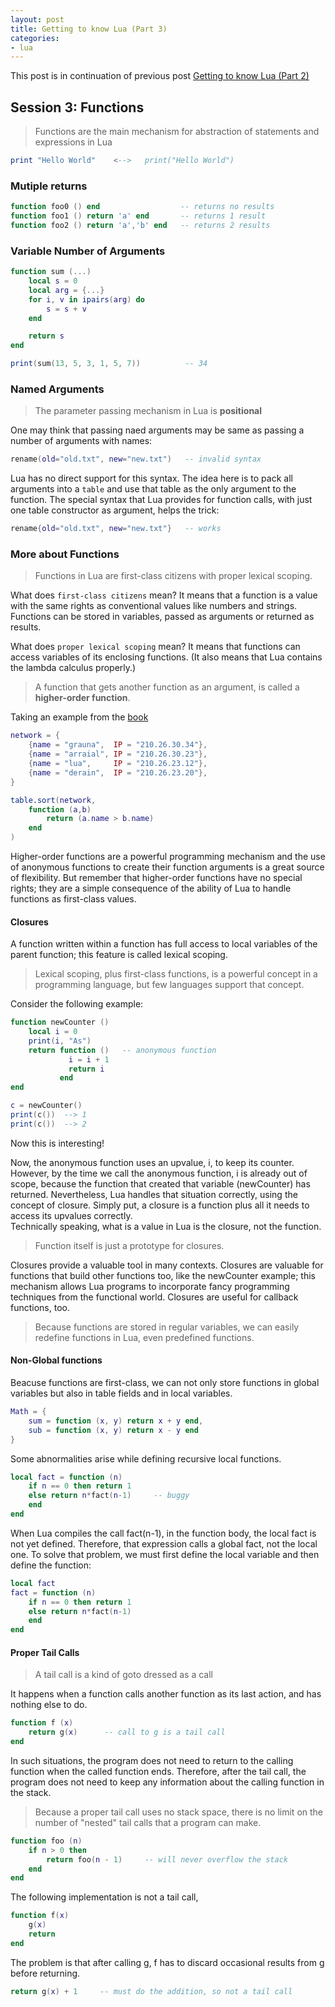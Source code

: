 ```yaml
---
layout: post
title: Getting to know Lua (Part 3)
categories:
- lua
---
```


This post is in continuation of previous post [Getting to know Lua (Part 2)](/posts/getting-to-know-lua-2.html)

## Session 3: Functions

> Functions are the main mechanism for abstraction of statements and expressions in Lua

```lua
print "Hello World"    <-->   print("Hello World")
```

### Mutiple returns

```lua
function foo0 () end                  -- returns no results
function foo1 () return 'a' end       -- returns 1 result
function foo2 () return 'a','b' end   -- returns 2 results
```

### Variable Number of Arguments

```lua
function sum (...)
    local s = 0
    local arg = {...}
    for i, v in ipairs(arg) do
        s = s + v
    end

    return s
end

print(sum(13, 5, 3, 1, 5, 7))          -- 34
```

### Named Arguments

> The parameter passing mechanism in Lua is **positional**

One may think that passing naed arguments may be same as passing a number of arguments with names:

```lua
rename(old="old.txt", new="new.txt")   -- invalid syntax
```

Lua has no direct support for this syntax. The idea here is to pack all arguments into a `table` and use that table as the only argument to the function. The special syntax that Lua provides for function calls, with just one table constructor as argument, helps the trick:

```lua
rename{old="old.txt", new="new.txt"}   -- works
```

### More about Functions

> Functions in Lua are first-class citizens with proper lexical scoping.

What does `first-class citizens` mean? It means that a function is a value with the same rights as conventional values like numbers and strings. Functions can be stored in variables, passed as arguments or returned as results.

What does `proper lexical scoping` mean? It means that functions can access variables of its enclosing functions. (It also means that Lua contains the lambda calculus properly.)

> A function that gets another function as an argument, is called a **higher-order function**.

Taking an example from the [book](https://www.lua.org/pil/6.html)
```lua
network = {
    {name = "grauna",  IP = "210.26.30.34"},
    {name = "arraial", IP = "210.26.30.23"},
    {name = "lua",     IP = "210.26.23.12"},
    {name = "derain",  IP = "210.26.23.20"},
}

table.sort(network, 
    function (a,b)
        return (a.name > b.name)
    end
)
```

Higher-order functions are a powerful programming mechanism and the use of anonymous functions to create their function arguments is a great source of flexibility. But remember that higher-order functions have no special rights; they are a simple consequence of the ability of Lua to handle functions as first-class values.

#### Closures

A function written within a function has full access to local variables of the parent function; this feature is called lexical scoping.  

> Lexical scoping, plus first-class functions, is a powerful concept in a programming language, but few languages support that concept.

Consider the following example:

```lua
function newCounter ()
    local i = 0
    print(i, "As")
    return function ()   -- anonymous function
             i = i + 1
             return i
           end
end

c = newCounter()
print(c())  --> 1
print(c())  --> 2
```

Now this is interesting! 

Now, the anonymous function uses an upvalue, i, to keep its counter. However, by the time we call the anonymous function, i is already out of scope, because the function that created that variable (newCounter) has returned. Nevertheless, Lua handles that situation correctly, using the concept of closure. Simply put, a closure is a function plus all it needs to access its upvalues correctly.  
Technically speaking, what is a value in Lua is the closure, not the function.

> Function itself is just a prototype for closures.

Closures provide a valuable tool in many contexts. Closures are valuable for functions that build other functions too, like the newCounter example; this mechanism allows Lua programs to incorporate fancy programming techniques from the functional world. Closures are useful for callback functions, too.

> Because functions are stored in regular variables, we can easily redefine functions in Lua, even predefined functions. 

#### Non-Global functions

Beacuse functions are first-class, we can not only store functions in global variables but also in table fields and in local variables.

```lua
Math = {
    sum = function (x, y) return x + y end,
    sub = function (x, y) return x - y end
}
```

Some abnormalities arise while defining recursive local functions.

```lua
local fact = function (n)
    if n == 0 then return 1
    else return n*fact(n-1)     -- buggy
    end
end
```

When Lua compiles the call fact(n-1), in the function body, the local fact is not yet defined. Therefore, that expression calls a global fact, not the local one. To solve that problem, we must first define the local variable and then define the function:

```lua
local fact
fact = function (n)
    if n == 0 then return 1
    else return n*fact(n-1)
    end
end
```

#### Proper Tail Calls

> A tail call is a kind of goto dressed as a call

It happens when a function calls another function as its last action, and has nothing else to do.

```lua
function f (x)
    return g(x)      -- call to g is a tail call
end
```

In such situations, the program does not need to return to the calling function when the called function ends. Therefore, after the tail call, the program does not need to keep any information about the calling function in the stack.

> Because a proper tail call uses no stack space, there is no limit on the number of "nested" tail calls that a program can make.

```lua
function foo (n)
    if n > 0 then 
        return foo(n - 1)     -- will never overflow the stack
    end
end
```

The following implementation is not a tail call,

```lua
function f(x)
    g(x)
    return
end
```

The problem is that after calling g, f has to discard occasional results from g before returning.

```lua
return g(x) + 1     -- must do the addition, so not a tail call
```


